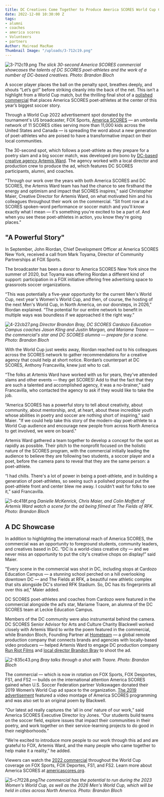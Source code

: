 ```yaml
---
title: DC Creatives Come Together to Produce America SCORES World Cup Commercial
date: 2022-12-08 10:30:00 Z
tags:
- alumni
- coaches
- america scores
- Volunteers
- partners
Author: Mairead MacRae
Thumbnail Image: "/uploads/3-712c19.png"
---
```


![3-712c19.png](/uploads/3-712c19.png)
*The slick 30-second America SCORES commercial showcases the talents of DC SCORES poet-athletes and the work of a number of DC-based creatives. Photo: Brandon Bloch*

A soccer player places the ball on the penalty spot, breathes deeply, and shouts “Let’s go!” before striking cleanly into the back of the net. This isn’t a highlight from a World Cup match, but the thrilling final shot of a [polished commercial](https://www.youtube.com/watch?v=UxKmUXo8u_g) that places America SCORES poet-athletes at the center of this year’s biggest soccer story.

Through a World Cup 2022 advertisement spot donated by the tournament's US broadcaster, FOX Sports, [America SCORES](https://www.americascores.org/) — an umbrella network of 11 SCORES cities serving more than 11,000 kids across the United States and Canada — is spreading the word about a new generation of poet-athletes who are poised to have a transformative impact on their local communities.

The 30-second spot, which follows a poet-athlete as they prepare for a poetry slam and a big soccer match, was developed pro bono by [DC-based creative agency Artemis Ward](https://artemisward.com/). The agency worked with a local director and production crew to produce the ad, which features DC SCORES participants, alumni, and coaches.

"Through our work over the years with both America SCORES and DC SCORES, the Artemis Ward team has had the chance to see firsthand the energy and optimism and impact that SCORES inspires," said Christopher Maier, Creative Director for Artemis Ward, on what motivated him and his colleagues throughout their work on the commercial. "Sit front row at a SCORES spoken-word performance or soccer match and you'll know exactly what I mean — it's something you're excited to be a part of. And when you see these poet-athletes in action, you know they're going places."

## "A Powerful Story"

In September, John Riordan, Chief Development Officer at America SCORES New York, received a call from Mark Toyama, Director of Community Partnerships at FOX Sports.

The broadcaster has been a donor to America SCORES New York since the summer of 2020, but Toyama was offering Riordan a different kind of support: participation in a FOX initiative offering free advertising space to grassroots soccer organizations.

“This was potentially a five-year opportunity for the current Men's World Cup, next year's Women's World Cup, and then, of course, the hosting of the next Men's World Cup, in North America, on our doorsteps, in 2026,” Riordan explained. “The potential for our entire network to benefit in multiple ways was boundless if we approached it the right way.”

![4-22cb27.png](/uploads/4-22cb27.png)
*Director Brandon Bray, DC SCORES Cardozo Education Campus coaches Jason Kling and Justin Morgan, and Mariame Traore — the commercial's star and DC SCORES alumna — prepare for a scene. Photo: Brandon Bloch*

With the World Cup just weeks away, Riordan reached out to his colleagues across the SCORES network to gather recommendations for a creative agency that could help at short notice. Riordan’s counterpart at DC SCORES, Anthony Francavilla, knew just who to call.

“The folks at Artemis Ward have worked with us for years, they’ve attended slams and other events — they get SCORES! Add to that the fact that they are such a talented and accomplished agency, it was a no-brainer,” said Francavilla, who contacted the agency to ask if they would like to take the job.

“America SCORES has a powerful story to tell about creativity, about community, about mentorship, and, at heart, about these incredible youth whose abilities in poetry and soccer are nothing short of inspiring," said Maier. "If we could help take this story of the modern-day poet-athlete to a World Cup audience and encourage new people from across North America to get involved, we were on board."

Artemis Ward gathered a team together to develop a concept for the spot as rapidly as possible. Their pitch to the nonprofit focused on the holistic nature of the SCORES program, with the commercial initially leading the audience to believe they are following two students, a soccer player and a poet, before the camera pans to reveal that they are the same person: a poet-athlete.

“I had chills. There's a lot of power in being a poet-athlete, and in building a generation of poet-athletes, so seeing such a polished proposal put the poet-athlete front and center blew me away. I couldn't wait for folks to see it,” said Francavilla.

![1-dc418f.png](/uploads/1-dc418f.png)
*Danielle McKenrick, Chris Maier, and Colin Moffett of Artemis Ward watch a scene for the ad being filmed at The Fields of RFK. Photo: Brandon Bloch*

## A DC Showcase

In addition to highlighting the international reach of America SCORES, the commercial was an opportunity to foreground students, community leaders, and creatives based in DC. “DC is a world-class creative city — and we never miss an opportunity to put the city's creative chops on display!” said Maier.

"Every scene in the commercial was shot in DC, including stops at Cardozo Education Campus — a stunning school perched on a hill overlooking downtown DC — and The Fields at RFK, a beautiful new athletic complex that sits alongside DC's storied RFK Stadium. So, DC has its fingerprints all over this ad," Maier added.

DC SCORES poet-athletes and coaches from Cardozo were featured in the commercial alongside the ad’s star, Mariame Traore, an alumna of the DC SCORES team at Leckie Education Campus.

Members of the DC community were also instrumental behind the camera. DC SCORES Senior Advisor for Arts and Culture Charity Blackwell worked closely with Artemis Ward to write the poem featured in the commercial, while Brandon Bloch, Founding Partner at [Hometeam](https://wearehometeam.com/our-work) — a global remote production company that connects brands and agencies with locally-based video producers — helped Artemis Ward to engage DC production company [Run Riot Films](http://www.runriotfilms.com/) and [local director Brandon Bray](http://decade.is/) to shoot the ad.

![2-835c43.png](/uploads/2-835c43.png)
*Bray talks through a shot with Traore. Photo: Brandon Bloch*

The commercial — which is now in rotation on FOX Sports, FOX Desportes, FS1, and FS2 — builds on the international attention America SCORES gained when U.S. Soccer Federation partner Volkswagen donated their 2019 Women’s World Cup ad space to the organization. [The 2019 advertisement](https://www.youtube.com/watch?v=CkXahQmlXow) featured a video montage of America SCORES programming and was also set to an original poem by Blackwell.

“Our latest ad really captures the ‘all in one’ nature of our work,” said America SCORES Executive Director Icy Jones. “Our students build teams on the soccer field, explore issues that impact their communities in their poetry, and work together on their service-learning projects to do good in their neighborhoods.”

“We’re excited to introduce more people to our work through this ad and are grateful to FOX, Artemis Ward, and the many people who came together to help make it a reality,” he added.

Viewers can watch the [2022 commercial](https://www.youtube.com/watch?v=UxKmUXo8u_g) throughout the World Cup coverage on FOX Sports, FOX Deportes, FS1, and FS2. Learn more about America SCORES at [americascores.org](https://www.americascores.org/).

![5-c7f228.png](/uploads/5-c7f228.png)*The commercial has the potential to run during the 2023 Women's World Cup, as well as the 2026 Men's World Cup, which will be held in cities across North America. Photo: Brandon Bloch*